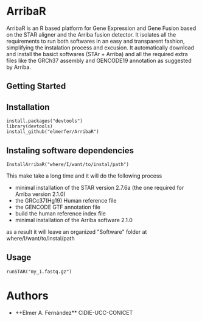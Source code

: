 # ArribaR
ArribaR is an R based platform for Gene Expression and Gene Fusion based on the STAR aligner and the Arriba fusion detector.
It isolates all the requirements to run both softwares in an easy and transparent fashion, simplifying the instalation process and excusion.
It automatically download and install the basict softwares (STAr + Arriba) and all the required extra files like the GRCh37 assembly and GENCODE19 annotation as suggested by Arriba.

## Getting Started


## Installation
```
install.packages("devtools")
library(devtools)
install_github("elmerfer/ArribaR")
```

## Instaling software dependencies
```
InstallArribaR("where/I/want/to/instal/path")
```
This make take a long time and it will do the following process
* minimal installation of the STAR version 2.7.6a (the one required for Arriba version 2.1.0)
* the GRCc37(Hg19) Human reference file 
* the GENCODE GTF annotation file
* build the human reference index file
* minimal installation of the Arriba software 2.1.0

as a result it will leave an organized "Software" folder at where/I/want/to/instal/path

## Usage
```
runSTAR("my_1.fastq.gz") 
```

# Authors
* ++Elmer A. Fernández** CIDIE-UCC-CONICET
